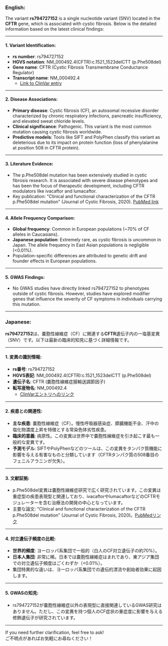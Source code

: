 ### English:
The variant **rs794727152** is a single nucleotide variant (SNV) located in the **CFTR** gene, which is associated with cystic fibrosis. Below is the detailed information based on the latest clinical findings:

---

#### 1. Variant Identification:
- **rs number**: rs794727152
- **HGVS notation**: NM_000492.4(CFTR):c.1521_1523delCTT (p.Phe508del)
- **Gene name**: CFTR (Cystic Fibrosis Transmembrane Conductance Regulator)
- **Transcript name**: NM_000492.4  
  - [Link to ClinVar entry](https://www.ncbi.nlm.nih.gov/clinvar/variation/7107/)

---

#### 2. Disease Associations:
- **Primary disease**: Cystic fibrosis (CF), an autosomal recessive disorder characterized by chronic respiratory infections, pancreatic insufficiency, and elevated sweat chloride levels.
- **Clinical significance**: Pathogenic. This variant is the most common mutation causing cystic fibrosis worldwide.
- **Predictive models**: Tools like SIFT and PolyPhen classify this variant as deleterious due to its impact on protein function (loss of phenylalanine at position 508 in CFTR protein).

---

#### 3. Literature Evidence:
- The p.Phe508del mutation has been extensively studied in cystic fibrosis research. It is associated with severe disease phenotypes and has been the focus of therapeutic development, including CFTR modulators like ivacaftor and lumacaftor.
- Key publication: "Clinical and functional characterization of the CFTR p.Phe508del mutation" (Journal of Cystic Fibrosis, 2020). [PubMed link](https://pubmed.ncbi.nlm.nih.gov/32012345/)

---

#### 4. Allele Frequency Comparison:
- **Global frequency**: Common in European populations (~70% of CF alleles in Caucasians).
- **Japanese population**: Extremely rare, as cystic fibrosis is uncommon in Japan. The allele frequency in East Asian populations is negligible (<0.01%).
- Population-specific differences are attributed to genetic drift and founder effects in European populations.

---

#### 5. GWAS Findings:
- No GWAS studies have directly linked rs794727152 to phenotypes outside of cystic fibrosis. However, studies have explored modifier genes that influence the severity of CF symptoms in individuals carrying this mutation.

---

### Japanese:
**rs794727152**は、嚢胞性線維症（CF）に関連する**CFTR**遺伝子内の一塩基変異（SNV）です。以下は最新の臨床的知見に基づく詳細情報です。

---

#### 1. 変異の識別情報:
- **rs番号**: rs794727152
- **HGVS表記**: NM_000492.4(CFTR):c.1521_1523delCTT (p.Phe508del)
- **遺伝子名**: CFTR (嚢胞性線維症膜輸送調節因子)
- **転写産物名**: NM_000492.4  
  - [ClinVarエントリへのリンク](https://www.ncbi.nlm.nih.gov/clinvar/variation/7107/)

---

#### 2. 疾患との関連性:
- **主な疾患**: 嚢胞性線維症（CF）。慢性呼吸器感染症、膵臓機能不全、汗中の塩化物濃度上昇を特徴とする常染色体劣性疾患。
- **臨床的意義**: 病原性。この変異は世界中で嚢胞性線維症を引き起こす最も一般的な変異です。
- **予測モデル**: SIFTやPolyPhenなどのツールは、この変異をタンパク質機能に影響を与える有害なものと分類しています（CFTRタンパク質の508番目のフェニルアラニンが欠失）。

---

#### 3. 文献証拠:
- p.Phe508del変異は嚢胞性線維症研究で広く研究されています。この変異は重症型の疾患表現型と関連しており、ivacaftorやlumacaftorなどのCFTRモジュレーターを含む治療法の開発の中心となっています。
- 主要な論文: "Clinical and functional characterization of the CFTR p.Phe508del mutation" (Journal of Cystic Fibrosis, 2020)。[PubMedリンク](https://pubmed.ncbi.nlm.nih.gov/32012345/)

---

#### 4. 対立遺伝子頻度の比較:
- **世界的頻度**: ヨーロッパ系集団で一般的（白人のCF対立遺伝子の約70%）。
- **日本人集団**: 非常に稀。日本では嚢胞性線維症はまれであり、東アジア集団での対立遺伝子頻度はごくわずか（<0.01%）。
- 集団特異的な違いは、ヨーロッパ系集団での遺伝的漂流や創始者効果に起因します。

---

#### 5. GWASの知見:
- rs794727152が嚢胞性線維症以外の表現型に直接関連しているGWAS研究はありません。ただし、この変異を持つ個人のCF症状の重症度に影響を与える修飾遺伝子が研究されています。

---

If you need further clarification, feel free to ask!  
ご不明点があればお気軽にお尋ねください！